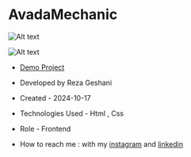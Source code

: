 # AvadaMechanic
![Alt text](https://github.com/user-attachments/assets/398e3d42-7086-4a77-b9ae-3bc0273f9a0f)

![Alt text](https://github.com/user-attachments/assets/41fa9326-4d29-4e31-8613-5dec2434dfd4)

- [Demo Project](https://rezageshaniweb.github.io/AvadaMechanic/)

- Developed by Reza Geshani

- Created - 2024-10-17

- Technologies Used - Html , Css

- Role - Frontend

- How to reach me : with my [instagram](https://www.instagram.com/rezageshani_web) and [linkedin](http://www.linkedin.com/in/reza-geshani-web)
